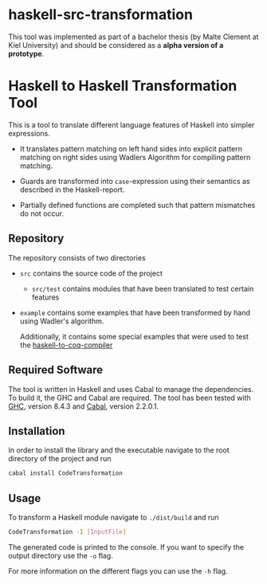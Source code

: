# haskell-src-transformation

This tool was implemented as part of a bachelor thesis (by Malte Clement at Kiel University) and should be considered as a __alpha version of a prototype__.

# Haskell to Haskell Transformation Tool

This is a tool to translate different language features of Haskell into simpler expressions.

* It translates pattern matching on left hand sides into explicit pattern matching on right sides using Wadlers Algorithm for compiling pattern matching.

* Guards are transformed into `case`-expression using their semantics as described in the Haskell-report.

* Partially defined functions are completed such that pattern mismatches do not occur.

## Repository

The repository consists of two directories

* `src` contains the source code of the project

  * `src/test` contains modules that have been translated to test certain features

* `example` contains some examples that have been transformed by hand using Wadler's algorithm.

  Additionally, it contains some special examples that were used to test the [haskell-to-coq-compiler](https://git.informatik.uni-kiel.de/stu203400/haskell-to-coq-compiler)

## Required Software

The tool is written in Haskell and uses Cabal to manage the dependencies. To build it, the GHC and Cabal are required. The tool has been tested with [GHC](https://www.haskell.org/ghc/), version  8.4.3 and [Cabal](https://www.haskell.org/cabal/), version 2.2.0.1.

## Installation

In order to install the library and the executable navigate to the root directory of the project and run

```bash
cabal install CodeTransformation
```

## Usage

To transform a Haskell module navigate to `./dist/build` and run

```bash
CodeTransformation -I [InputFile]
```

The generated code is printed to the console. If you want to specify the output directory use the `-o` flag.

For more information on the different flags you can use the `-h` flag.
